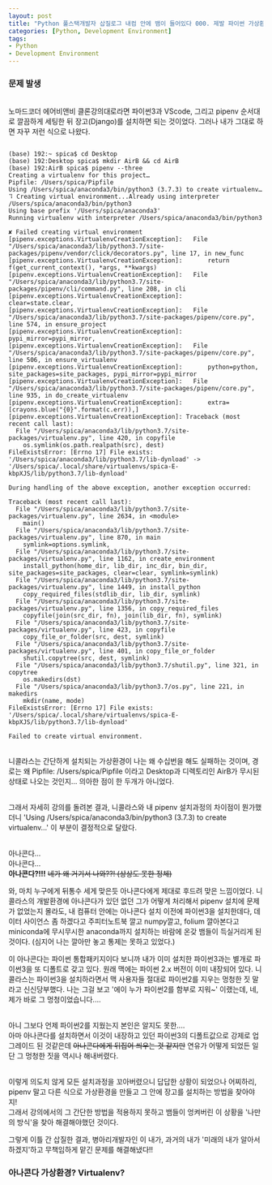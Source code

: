 ```yaml
---
layout: post
title: "Python 풀스택개발자 삽질로그 내컴 안에 뱀이 들어있다 000. 제발 파이썬 가상환경과 장고(Django) 좀 설치하게 해주세요"
categories: [Python, Development Environment]
tags: 
- Python
- Development Environment
---
```


### 문제 발생

<br>노마드코더 에어비앤비 클론강의대로라면 파이썬3과 VScode, 그리고 pipenv 순서대로 깔끔하게 세팅한 뒤 장고(Django)를 설치하면 되는 것이었다. 
그러나 내가 그대로 하면 자꾸 저런 식으로 나왔다.

~~~

(base) 192:~ spica$ cd Desktop
(base) 192:Desktop spica$ mkdir AirB && cd AirB
(base) 192:AirB spica$ pipenv --three
Creating a virtualenv for this project…
Pipfile: /Users/spica/Pipfile
Using /Users/spica/anaconda3/bin/python3 (3.7.3) to create virtualenv…
⠹ Creating virtual environment...Already using interpreter /Users/spica/anaconda3/bin/python3
Using base prefix '/Users/spica/anaconda3'
Running virtualenv with interpreter /Users/spica/anaconda3/bin/python3

✘ Failed creating virtual environment 
[pipenv.exceptions.VirtualenvCreationException]:   File "/Users/spica/anaconda3/lib/python3.7/site-packages/pipenv/vendor/click/decorators.py", line 17, in new_func
[pipenv.exceptions.VirtualenvCreationException]:       return f(get_current_context(), *args, **kwargs)
[pipenv.exceptions.VirtualenvCreationException]:   File "/Users/spica/anaconda3/lib/python3.7/site-packages/pipenv/cli/command.py", line 208, in cli
[pipenv.exceptions.VirtualenvCreationException]:       clear=state.clear,
[pipenv.exceptions.VirtualenvCreationException]:   File "/Users/spica/anaconda3/lib/python3.7/site-packages/pipenv/core.py", line 574, in ensure_project
[pipenv.exceptions.VirtualenvCreationException]:       pypi_mirror=pypi_mirror,
[pipenv.exceptions.VirtualenvCreationException]:   File "/Users/spica/anaconda3/lib/python3.7/site-packages/pipenv/core.py", line 506, in ensure_virtualenv
[pipenv.exceptions.VirtualenvCreationException]:       python=python, site_packages=site_packages, pypi_mirror=pypi_mirror
[pipenv.exceptions.VirtualenvCreationException]:   File "/Users/spica/anaconda3/lib/python3.7/site-packages/pipenv/core.py", line 935, in do_create_virtualenv
[pipenv.exceptions.VirtualenvCreationException]:       extra=[crayons.blue("{0}".format(c.err)),]
[pipenv.exceptions.VirtualenvCreationException]: Traceback (most recent call last):
  File "/Users/spica/anaconda3/lib/python3.7/site-packages/virtualenv.py", line 420, in copyfile
    os.symlink(os.path.realpath(src), dest)
FileExistsError: [Errno 17] File exists: '/Users/spica/anaconda3/lib/python3.7/lib-dynload' -> '/Users/spica/.local/share/virtualenvs/spica-E-kbpXJS/lib/python3.7/lib-dynload'

During handling of the above exception, another exception occurred:

Traceback (most recent call last):
  File "/Users/spica/anaconda3/lib/python3.7/site-packages/virtualenv.py", line 2634, in <module>
    main()
  File "/Users/spica/anaconda3/lib/python3.7/site-packages/virtualenv.py", line 870, in main
    symlink=options.symlink,
  File "/Users/spica/anaconda3/lib/python3.7/site-packages/virtualenv.py", line 1162, in create_environment
    install_python(home_dir, lib_dir, inc_dir, bin_dir, site_packages=site_packages, clear=clear, symlink=symlink)
  File "/Users/spica/anaconda3/lib/python3.7/site-packages/virtualenv.py", line 1449, in install_python
    copy_required_files(stdlib_dir, lib_dir, symlink)
  File "/Users/spica/anaconda3/lib/python3.7/site-packages/virtualenv.py", line 1356, in copy_required_files
    copyfile(join(src_dir, fn), join(lib_dir, fn), symlink)
  File "/Users/spica/anaconda3/lib/python3.7/site-packages/virtualenv.py", line 423, in copyfile
    copy_file_or_folder(src, dest, symlink)
  File "/Users/spica/anaconda3/lib/python3.7/site-packages/virtualenv.py", line 401, in copy_file_or_folder
    shutil.copytree(src, dest, symlink)
  File "/Users/spica/anaconda3/lib/python3.7/shutil.py", line 321, in copytree
    os.makedirs(dst)
  File "/Users/spica/anaconda3/lib/python3.7/os.py", line 221, in makedirs
    mkdir(name, mode)
FileExistsError: [Errno 17] File exists: '/Users/spica/.local/share/virtualenvs/spica-E-kbpXJS/lib/python3.7/lib-dynload'

Failed to create virtual environment.

~~~

<br>니콜라스는 간단하게 설치되는 가상환경이 나는 왜 수십번을 해도 실패하는 것이며, 경로는 왜 Pipfile: /Users/spica/Pipfile 이라고 Desktop과 디렉토리인 AirB가 무시된 상태로 나오는 것인지... 의아한 점이 한 두개가 아니었다.

<br>그래서 자세히 강의를 돌려본 결과, 니콜라스와 내 pipenv 설치과정의 차이점이 뭔가했더니 'Using /Users/spica/anaconda3/bin/python3 (3.7.3) to create virtualenv…' 이 부분이 결정적으로 달랐다.

<br>아나콘다...
<br>아나콘다...
<br> **아나콘다?!!!** ~~네가 왜 거기서 나와??! (상상도 못한 정체)~~ 

와, 마치 누구에게 뒤통수 세게 맞은듯 아나콘다에게 제대로 후드려 맞은 느낌이었다. 니콜라스의 개발환경에 아나콘다가 있던 없던 그가 어떻게 처리해서 pipenv 설치에 문제가 없었는지 몰라도, 내 컴퓨터 안에는 아나콘다 설치 이전에 파이썬3을 설치한데다, 데이터 사이언스 좀 하겠다고 주피터노트북 깔고 numpy깔고, folium 깔아본다고 miniconda에 무시무시한 anaconda까지 설치하는 바람에 온갖 뱀들이 득실거리게 된 것이다. (심지어 나는 깔아만 놓고 통제는 못하고 있었다.)

이 아나콘다는 파이썬 통합패키지이다 보니까 내가 이미 설치한 파이썬3과는 별개로 파이썬3을 또 디폴트로 갖고 있다. 원래 맥에는 파이썬 2.x 버전이 이미 내장되어 있다. 니콜라스는 파이썬3을 설치하라면서 맥 사용자들 절대로 파이썬2를 지우는 멍청한 짓 말라고 신신당부했다. 나는 그걸 보고 '에이 누가 파이썬2를 함부로 지워~' 이랬는데, 네, 제가 바로 그 멍청이었습니다....

<br>아니 그보다 언제 파이썬2를 지웠는지 본인은 알지도 못한....
<br>아마 아나콘다를 설치하면서 이것이 내장하고 있던 파이썬3의 디폴트값으로 강제로 업그레이드 된 것같은데 ~~아나콘다에게 뒤집어 씌우는 것 같지만~~ 연유가 어떻게 되었든 일단 그 멍청한 짓을 역시나 해내버렸다. 

<br>이렇게 의도치 않게 모든 설치과정을 꼬아버렸으니 답답한 상황이 되었으나 어찌하리, pipenv 말고 다른 식으로 가상환경을 만들고 그 안에 장고를 설치하는 방법을 찾아야지!
<br>그래서 강의에서의 그 간단한 방법을 적용하지 못하고 뱀들이 엉켜버린 이 상황을 '나만의 방식'을 찾아 해결해야했던 것이다. 

그렇게 이틀 간 삽질한 결과, 병아리개발자인 이 내가, 과거의 내가 '미래의 내가 알아서 하겠지'하고 무책임하게 맡긴 문제를 해결해냈다!!


### 아나콘다 가상환경? Virtualenv?


